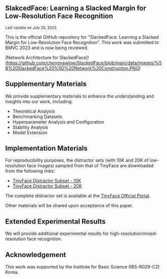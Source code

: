 ## SlakcedFace: Learning a Slacked Margin for Low-Resolution Face Recognition
<sub>Last Update on July 26, 2023.</sub>

This is the official GitHub repository for "SlackedFace: Learning a Slacked Margin for Low-Resolution Face Recognition".
This work was submitted to BMVC 2023 and is now being reviewed.

[Network Architecture for SlackedFace]!(https://github.com/chengyawlow/SlackedFace/blob/main/data/images/%5B%20SlackedFace%20%5D%20Network%20Construction.PNG)

## Supplementary Materials

We provide supplementary materials to enhance the understanding and insights into our work, including: <br>
+  Theoretical Analysis
+  Benchmarking Datasets
+  Hyperparameter Analysis and Configuration
+  Stability Analysis
+  Model Extension

## Implementation Materials

For reproducibility purposes, the distractor sets (with 10K and 20K of low-resolution face images) sampled from that of TinyFace are downloaded from the following links:
+  [TinyFace Distractor Subset - 10K](https://drive.google.com/file/d/1fFBPODGQuGVBzGCLfBu7V123XnQdn0zJ/view?usp=drive_link)
+  [TinyFace Distractor Subset - 20K](https://drive.google.com/file/d/1pmASrQvTWu7VDoW4VQtbs1T1AG8Apw9F/view?usp=drive_link)

The complete distractor set is available at the [TinyFace Official Portal](https://qmul-tinyface.github.io/). 

Other materials will be shared upon acceptance of this paper. 

## Extended Experimental Results 

We will provide additional experimental results for high-resolution/mixed-resolution face recognition. 

## Acknowledgement

This work was supported by the Institute for Basic Science (IBS-R029-C2) Korea.
